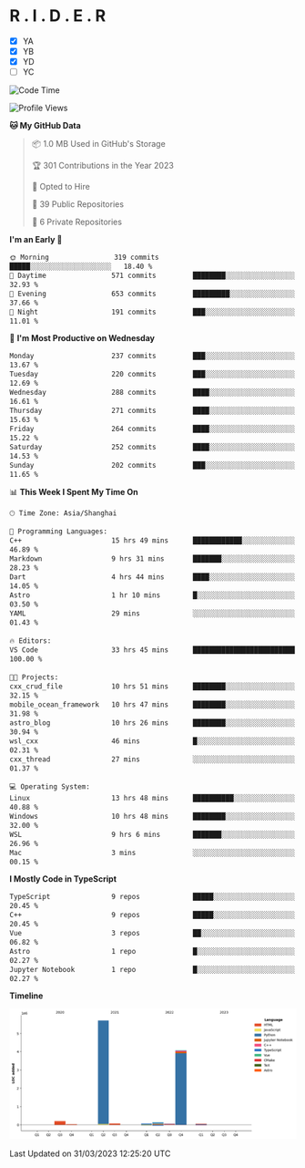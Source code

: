 # R . I . D . E . R

- [x] YA
- [x] YB
- [x] YD
- [ ] YC

<!--START_SECTION:waka-->
![Code Time](http://img.shields.io/badge/Code%20Time-1%2C340%20hrs%2027%20mins-blue)

![Profile Views](http://img.shields.io/badge/Profile%20Views-174-blue)

**🐱 My GitHub Data** 

> 📦 1.0 MB Used in GitHub's Storage 
 > 
> 🏆 301 Contributions in the Year 2023
 > 
> 💼 Opted to Hire
 > 
> 📜 39 Public Repositories 
 > 
> 🔑 6 Private Repositories 
 > 
**I'm an Early 🐤** 

```text
🌞 Morning                319 commits         █████░░░░░░░░░░░░░░░░░░░░   18.40 % 
🌆 Daytime                571 commits         ████████░░░░░░░░░░░░░░░░░   32.93 % 
🌃 Evening                653 commits         █████████░░░░░░░░░░░░░░░░   37.66 % 
🌙 Night                  191 commits         ███░░░░░░░░░░░░░░░░░░░░░░   11.01 % 
```
📅 **I'm Most Productive on Wednesday** 

```text
Monday                   237 commits         ███░░░░░░░░░░░░░░░░░░░░░░   13.67 % 
Tuesday                  220 commits         ███░░░░░░░░░░░░░░░░░░░░░░   12.69 % 
Wednesday                288 commits         ████░░░░░░░░░░░░░░░░░░░░░   16.61 % 
Thursday                 271 commits         ████░░░░░░░░░░░░░░░░░░░░░   15.63 % 
Friday                   264 commits         ████░░░░░░░░░░░░░░░░░░░░░   15.22 % 
Saturday                 252 commits         ████░░░░░░░░░░░░░░░░░░░░░   14.53 % 
Sunday                   202 commits         ███░░░░░░░░░░░░░░░░░░░░░░   11.65 % 
```


📊 **This Week I Spent My Time On** 

```text
🕑︎ Time Zone: Asia/Shanghai

💬 Programming Languages: 
C++                      15 hrs 49 mins      ████████████░░░░░░░░░░░░░   46.89 % 
Markdown                 9 hrs 31 mins       ███████░░░░░░░░░░░░░░░░░░   28.23 % 
Dart                     4 hrs 44 mins       ████░░░░░░░░░░░░░░░░░░░░░   14.05 % 
Astro                    1 hr 10 mins        █░░░░░░░░░░░░░░░░░░░░░░░░   03.50 % 
YAML                     29 mins             ░░░░░░░░░░░░░░░░░░░░░░░░░   01.43 % 

🔥 Editors: 
VS Code                  33 hrs 45 mins      █████████████████████████   100.00 % 

🐱‍💻 Projects: 
cxx_crud_file            10 hrs 51 mins      ████████░░░░░░░░░░░░░░░░░   32.15 % 
mobile_ocean_framework   10 hrs 47 mins      ████████░░░░░░░░░░░░░░░░░   31.98 % 
astro_blog               10 hrs 26 mins      ████████░░░░░░░░░░░░░░░░░   30.94 % 
wsl_cxx                  46 mins             █░░░░░░░░░░░░░░░░░░░░░░░░   02.31 % 
cxx_thread               27 mins             ░░░░░░░░░░░░░░░░░░░░░░░░░   01.37 % 

💻 Operating System: 
Linux                    13 hrs 48 mins      ██████████░░░░░░░░░░░░░░░   40.88 % 
Windows                  10 hrs 48 mins      ████████░░░░░░░░░░░░░░░░░   32.00 % 
WSL                      9 hrs 6 mins        ███████░░░░░░░░░░░░░░░░░░   26.96 % 
Mac                      3 mins              ░░░░░░░░░░░░░░░░░░░░░░░░░   00.15 % 
```

**I Mostly Code in TypeScript** 

```text
TypeScript               9 repos             █████░░░░░░░░░░░░░░░░░░░░   20.45 % 
C++                      9 repos             █████░░░░░░░░░░░░░░░░░░░░   20.45 % 
Vue                      3 repos             ██░░░░░░░░░░░░░░░░░░░░░░░   06.82 % 
Astro                    1 repo              █░░░░░░░░░░░░░░░░░░░░░░░░   02.27 % 
Jupyter Notebook         1 repo              █░░░░░░░░░░░░░░░░░░░░░░░░   02.27 % 
```



**Timeline**

![Lines of Code chart](https://raw.githubusercontent.com/kok-s0s/kok-s0s/main/assets/bar_graph.png)


 Last Updated on 31/03/2023 12:25:20 UTC
<!--END_SECTION:waka-->
